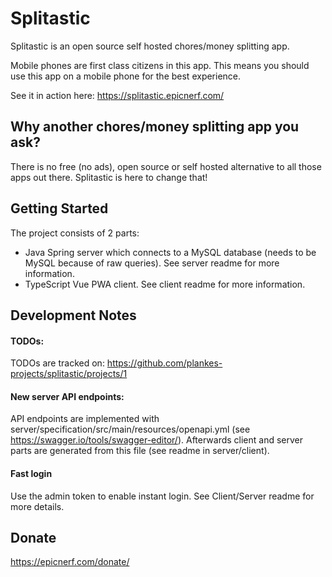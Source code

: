 # Splitastic

Splitastic is an open source self hosted chores/money splitting app.

Mobile phones are first class citizens in this app. This means you should use this app on a mobile phone for the best experience.

See it in action here: https://splitastic.epicnerf.com/

## Why another chores/money splitting app you ask?
There is no free (no ads), open source or self hosted alternative to all those apps out there.
Splitastic is here to change that!

## Getting Started
The project consists of 2 parts:
* Java Spring server which connects to a MySQL database (needs to be MySQL because of raw queries). See server readme for more information.
* TypeScript Vue PWA client. See client readme for more information.

## Development Notes
#### TODOs:
TODOs are tracked on: https://github.com/plankes-projects/splitastic/projects/1
#### New server API endpoints:
API endpoints are implemented with server/specification/src/main/resources/openapi.yml (see https://swagger.io/tools/swagger-editor/). Afterwards client and server parts are generated from this file (see readme in server/client).
#### Fast login
Use the admin token to enable instant login. See Client/Server readme for more details.

## Donate
https://epicnerf.com/donate/
